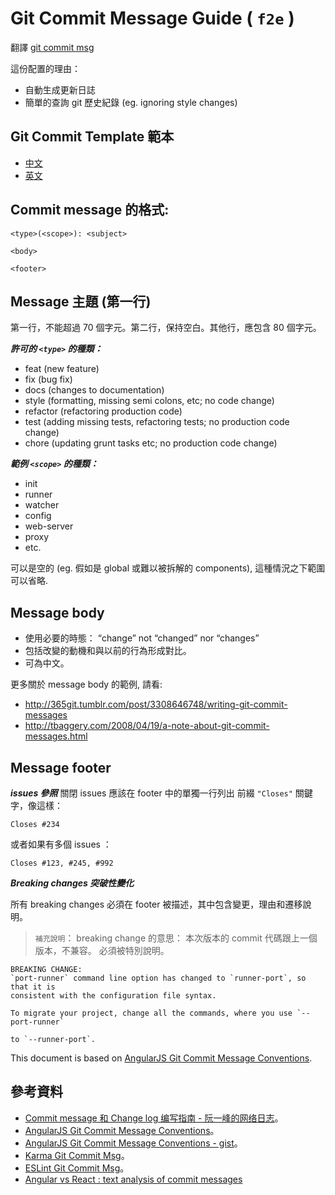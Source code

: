 # Git Commit Message Guide ( ```f2e``` )

翻譯 [git commit msg](http://karma-runner.github.io/0.10/dev/git-commit-msg.html)

這份配置的理由：

* 自動生成更新日誌
* 簡單的查詢 git 歷史紀錄 (eg. ignoring style changes)

## Git Commit Template 範本

* [中文](git-commit-template-f2e-chtw.md)
* [英文](git-commit-template-f2e-en.md)

## Commit message 的格式:
```
<type>(<scope>): <subject>

<body>

<footer>
```
## Message 主題 (第一行)
第一行，不能超過 70 個字元。第二行，保持空白。其他行，應包含 80 個字元。

***許可的 ```<type>``` 的種類：***

* feat (new feature)
* fix (bug fix)
* docs (changes to documentation)
* style (formatting, missing semi colons, etc; no code change)
* refactor (refactoring production code)
* test (adding missing tests, refactoring tests; no production code change)
* chore (updating grunt tasks etc; no production code change)

***範例 ```<scope>``` 的種類：***

* init
* runner
* watcher
* config
* web-server
* proxy
* etc.


<scope> 可以是空的 (eg. 假如是 global 或難以被拆解的 components), 這種情況之下範圍可以省略.

## Message body

* 使用必要的時態： “change” not “changed” nor “changes”
* 包括改變的動機和與以前的行為形成對比。
* 可為中文。

更多關於 message body 的範例, 請看:

* http://365git.tumblr.com/post/3308646748/writing-git-commit-messages
* http://tbaggery.com/2008/04/19/a-note-about-git-commit-messages.html

## Message footer
***issues 參照***
關閉 issues 應該在 footer 中的單獨一行列出 前綴 ```"Closes"``` 關鍵字，像這樣：
```
Closes #234
```
或者如果有多個 issues ：
```
Closes #123, #245, #992
```
***Breaking changes 突破性變化***

所有 breaking changes 必須在 footer 被描述，其中包含變更，理由和遷移說明。

> ```補充說明```： breaking change 的意思：
> 本次版本的 commit 代碼跟上一個版本，不兼容。
> 必須被特別說明。

```
BREAKING CHANGE:
`port-runner` command line option has changed to `runner-port`, so that it is
consistent with the configuration file syntax.

To migrate your project, change all the commands, where you use `--port-runner`

to `--runner-port`.
```

This document is based on [AngularJS Git Commit Message Conventions](https://docs.google.com/document/d/1QrDFcIiPjSLDn3EL15IJygNPiHORgU1_OOAqWjiDU5Y/edit#heading=h.uyo6cb12dt6w).

## 參考資料

 * [Commit message 和 Change log 编写指南 - 阮一峰的网络日志](http://www.ruanyifeng.com/blog/2016/01/commit_message_change_log.html)。
 * [AngularJS Git Commit Message Conventions](https://docs.google.com/document/d/1QrDFcIiPjSLDn3EL15IJygNPiHORgU1_OOAqWjiDU5Y/edit#heading=h.uyo6cb12dt6w)。
 * [AngularJS Git Commit Message Conventions - gist](https://gist.github.com/stephenparish/9941e89d80e2bc58a153)。
 * [Karma Git Commit Msg](http://karma-runner.github.io/0.10/dev/git-commit-msg.html)。
 * [ESLint Git Commit Msg](https://eslint.org/docs/developer-guide/contributing/pull-requests)。
 * [Angular vs React : text analysis of commit messages](https://medium.com/@sAbakumoff/angular-vs-react-text-analysis-of-commit-messages-1cda199f3bdb)
